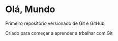 # Olá, Mundo
 Primeiro repositório versionado de Git e GitHub

 Criado para começar a aprender a trbalhar com Git
